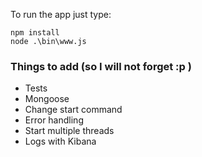 To run the app just type:
```
npm install
node .\bin\www.js
```

### Things to add (so I will not forget :p )
- Tests
- Mongoose
- Change start command
- Error handling
- Start multiple threads
- Logs with Kibana
